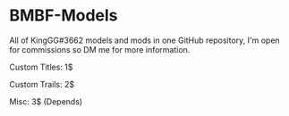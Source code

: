 # BMBF-Models
All of KingGG#3662 models and mods in one GitHub repository, I'm open for commissions so DM me for more information.

Custom Titles: 1$

Custom Trails: 2$

Misc: 3$ (Depends)
